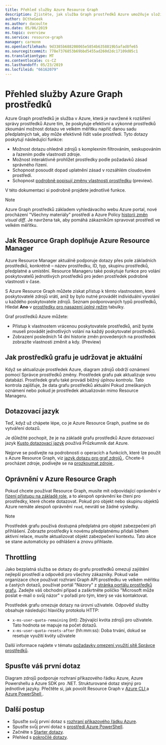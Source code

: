 ```yaml
---
title: Přehled služby Azure Resource Graph
description: Zjistěte, jak služba Graph prostředků Azure umožňuje složitých dotazů na prostředky v potřebném měřítku.
author: DCtheGeek
ms.author: dacoulte
ms.date: 05/06/2019
ms.topic: overview
ms.service: resource-graph
manager: carmonm
ms.openlocfilehash: 9d3385b688208065e5854b6358819b5afad8fe65
ms.sourcegitcommit: 778e7376853b69bbd5455ad260d2dc17109d05c1
ms.translationtype: MT
ms.contentlocale: cs-CZ
ms.lasthandoff: 05/23/2019
ms.locfileid: "66162079"
---
```

# <a name="overview-of-the-azure-resource-graph-service"></a>Přehled služby Azure Graph prostředků

Azure Graph prostředků je služba v Azure, která je navržené k rozšíření správy prostředků Azure tím, že poskytuje efektivní a výkonné prostředků zkoumání možnost dotazu ve velkém měřítku napříč danou sadu předplatných tak, aby může efektivně řídit vaše prostředí. Tyto dotazy poskytují následující funkce:

- Možnost dotazu ohledně zdrojů s komplexním filtrováním, seskupováním a řazením podle vlastností zdroje.
- Možnost interaktivně prohlížet prostředky podle požadavků zásad správného řízení.
- Schopnost posoudit dopad uplatnění zásad v rozsáhlém cloudovém prostředí.
- Schopnost [podrobně popisují změny vlastnosti prostředku](./how-to/get-resource-changes.md) (preview).

V této dokumentaci si podrobně projdete jednotlivé funkce.

> [!NOTE]
> Azure Graph prostředků základem vyhledávacího webu Azure portal, nové procházení "Všechny materiály" prostředí a Azure Policy [historii změn](../policy/how-to/determine-non-compliance.md#change-history-preview)
> _visual diff_. Je navržena tak, aby pomáhá zákazníkům spravovat prostředí ve velkém měřítku.

## <a name="how-does-resource-graph-complement-azure-resource-manager"></a>Jak Resource Graph doplňuje Azure Resource Manager

Azure Resource Manager aktuálně podporuje dotazy přes pole základních prostředků, konkrétně – název prostředku, ID, typ, skupinu prostředků, předplatné a umístění. Resource Manageru také poskytuje funkce pro volání poskytovatelů jednotlivých prostředků pro jeden prostředek podrobné vlastnosti v čase.

S Azure Resource Graph můžete získat přístup k těmto vlastnostem, které poskytovatelé zdrojů vrátí, aniž by bylo nutné provádět individuální vyvolání u každého poskytovatele zdrojů. Seznam podporovaných typů prostředků, Hledat **Ano** v [prostředky pro nasazení úplný režim](../../azure-resource-manager/complete-mode-deletion.md) tabulky.

Graf prostředků Azure můžete:

- Přístup k vlastnostem vrácenou poskytovatele prostředků, aniž byste museli provádět jednotlivých volání na každý poskytovatel prostředků.
- Zobrazení posledních 14 dní historie změn provedených na prostředek zobrazíte vlastnosti změnit a kdy. (Preview)

## <a name="how-resource-graph-is-kept-current"></a>Jak prostředků grafu je udržovat je aktuální

Když se aktualizuje prostředek Azure, diagram zdrojů obdrží oznámení pomocí Správce prostředků změny.
Prostředek grafu pak aktualizuje svou databázi. Prostředek grafu také provádí běžný _úplnou kontrolu_. Tato kontrola zajišťuje, že data grafu prostředků aktuální Pokud zmeškaných oznámení nebo pokud je prostředek aktualizován mimo Resource Manageru.

## <a name="the-query-language"></a>Dotazovací jazyk

Teď, když už chápete lépe, co je Azure Resource Graph, pusťme se do vytváření dotazů.

Je důležité pochopit, že je na základě grafu prostředků Azure dotazovací jazyk [Kusto dotazovací jazyk](../../data-explorer/data-explorer-overview.md) používá Průzkumník dat Azure.

Nejprve se podívejte na podrobnosti o operacích a funkcích, které lze použít s Azure Resource Graph, viz [ jazyk dotazu pro graf zdrojů ](./concepts/query-language.md).
Chcete-li procházet zdroje, podívejte se na [ prozkoumat zdroje ](./concepts/explore-resources.md).

## <a name="permissions-in-azure-resource-graph"></a>Oprávnění v Azure Resource Graph

Pokud chcete používat Resource Graph, musíte mít odpovídající oprávnění v [řízení přístupu na základě role](../../role-based-access-control/overview.md), a to alespoň oprávnění ke čtení pro prostředky, které chcete dotazovat. Pokud pro objekt nebo skupinu objektů Azure nemáte alespoň oprávnění `read`, nevrátí se žádné výsledky.

> [!NOTE]
> Prostředek grafu používá dostupná předplatná pro objekt zabezpečení při přihlášení. Zobrazte prostředky k novému předplatnému přidali během aktivní relace, musíte aktualizovat objekt zabezpečení kontextu. Tato akce se stane automaticky po odhlášení a znovu přihlaste.

## <a name="throttling"></a>Throttling

Jako bezplatná služba se dotazy do grafu prostředků omezují zajištění nejlepší prostředí a odpovědi pro všechny zákazníky. Pokud vaše organizace chce používat rozhraní Graph API prostředku ve velkém měřítku a častých dotazů, používat portál "Názory" z [stránka portálu prostředků grafu](https://portal.azure.com/#blade/Microsoft_Azure_Policy/PolicyMenuBlade/ResourceGraph).
Zadejte váš obchodní případ a zaškrtněte políčko "Microsoft může poslat e-mail o svůj názor" v pořadí pro tým, který se vás kontaktovat.

Prostředek grafu omezuje dotazy na úrovni uživatele. Odpověď služby obsahuje následující hlavičky protokolu HTTP:

- `x-ms-user-quota-remaining` (int): Zbývající kvóta zdrojů pro uživatele. Tato hodnota se mapuje na počet dotazů.
- `x-ms-user-quota-resets-after` (hh:mm:ss): Doba trvání, dokud se resetuje využití kvóty uživatele

Další informace najdete v tématu [požadavky omezení využití sítě Správce prostředků](../../azure-resource-manager/resource-manager-request-limits.md).

## <a name="running-your-first-query"></a>Spusťte váš první dotaz

Diagram zdrojů podporuje rozhraní příkazového řádku Azure, Azure Powershellu a Azure SDK pro .NET. Strukturované dotaz stejný pro jednotlivé jazyky. Přečtěte si, jak povolit Resource Graph v [ Azure CLI ](first-query-azurecli.md#add-the-resource-graph-extension) a [ Azure PowerShell ](first-query-powershell.md#add-the-resource-graph-module).

## <a name="next-steps"></a>Další postup

- Spusťte svůj první dotaz s [rozhraní příkazového řádku Azure](first-query-azurecli.md).
- Spusťte svůj první dotaz s [prostředí Azure PowerShell](first-query-powershell.md).
- Začněte s [Starter dotazy](./samples/starter.md).
- Přehled s [pokročilé dotazy](./samples/advanced.md).